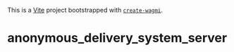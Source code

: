 This is a [Vite](https://vitejs.dev) project bootstrapped with [`create-wagmi`](https://github.com/wevm/wagmi/tree/main/packages/create-wagmi).
# anonymous_delivery_system_server
